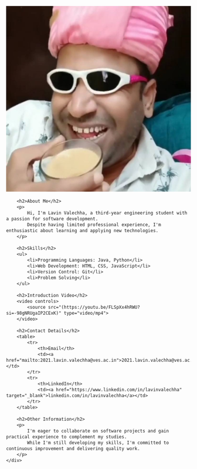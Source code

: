<!DOCTYPE html>
<html lang="en">
<head>
    <meta charset="UTF-8">
    <meta name="viewport" content="width=device-width, initial-scale=1.0">
    <title>Lavin Valechha - About Me</title>
</head>
<body>
    <div class="container">
        <img src="https://github.com/Lavin-Valechha/HTML-Assignment/raw/main/puneet%20superstar%20image.png" alt="Lavin's Photo">
        
        <h2>About Me</h2>
        <p>
            Hi, I'm Lavin Valechha, a third-year engineering student with a passion for software development.
            Despite having limited professional experience, I'm enthusiastic about learning and applying new technologies.
        </p>
        
        <h2>Skills</h2>
        <ul>
            <li>Programming Languages: Java, Python</li>
            <li>Web Development: HTML, CSS, JavaScript</li>
            <li>Version Control: Git</li>
            <li>Problem Solving</li>
        </ul>

        <h2>Introduction Video</h2>
        <video controls>
            <source src="(https://youtu.be/FLSpXx4hRWU?si=-98gNRUgaIP2CExK)" type="video/mp4">
        </video>

        <h2>Contact Details</h2>
        <table>
            <tr>
                <th>Email</th>
                <td><a href="mailto:2021.lavin.valechha@ves.ac.in">2021.lavin.valechha@ves.ac.in</a></td>
            </tr>
            <tr>
                <th>LinkedIn</th>
                <td><a href="https://www.linkedin.com/in/lavinvalechha" target="_blank">linkedin.com/in/lavinvalechha</a></td>
            </tr>
        </table>

        <h2>Other Information</h2>
        <p>
            I'm eager to collaborate on software projects and gain practical experience to complement my studies.
            While I'm still developing my skills, I'm committed to continuous improvement and delivering quality work.
        </p>
    </div>
</body>
</html>
